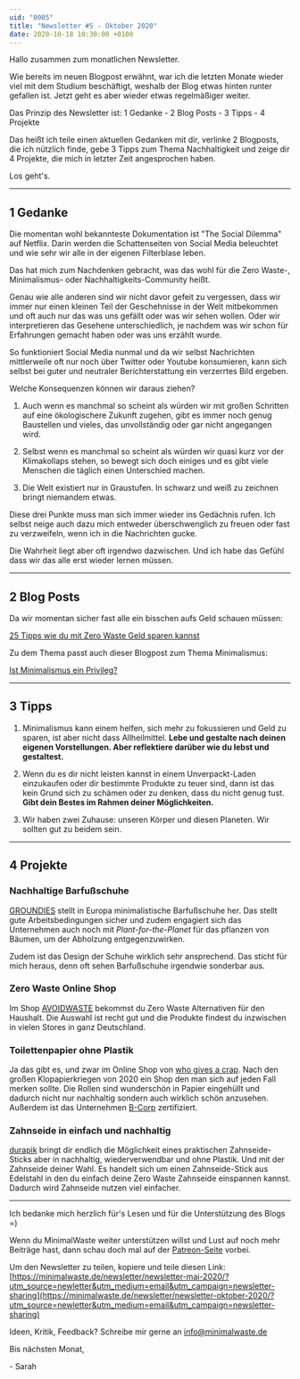 ```yaml
---
uid: "0005"
title: "Newsletter #5 - Oktober 2020"
date: 2020-10-18 10:30:00 +0100
---
```

Hallo zusammen zum monatlichen Newsletter.

Wie bereits im neuen Blogpost erwähnt, war ich die letzten Monate wieder viel mit dem Studium beschäftigt, weshalb der Blog etwas hinten runter gefallen ist. Jetzt geht es aber wieder etwas regelmäßiger weiter.

Das Prinzip des Newsletter ist: 1 Gedanke - 2 Blog Posts - 3 Tipps - 4 Projekte

Das heißt ich teile einen aktuellen Gedanken mit dir, verlinke 2 Blogposts, die ich nützlich finde, gebe 3 Tipps zum Thema Nachhaltigkeit und zeige dir 4 Projekte, die mich in letzter Zeit angesprochen haben.

Los geht's.

---

## 1 Gedanke
Die momentan wohl bekannteste Dokumentation ist "The Social Dilemma" auf Netflix. Darin werden die Schattenseiten von Social Media beleuchtet und wie sehr wir alle in der eigenen Filterblase leben.

Das hat mich zum Nachdenken gebracht, was das wohl für die Zero Waste-, Minimalismus- oder Nachhaltigkeits-Community heißt.

Genau wie alle anderen sind wir nicht davor gefeit zu vergessen, dass wir immer nur einen kleinen Teil der Geschehnisse in der Welt mitbekommen und oft auch nur das was uns gefällt oder was wir sehen wollen. Oder wir interpretieren das Gesehene unterschiedlich, je nachdem was wir schon für Erfahrungen gemacht haben oder was uns erzählt wurde.

So funktioniert Social Media nunmal und da wir selbst Nachrichten mittlerweile oft nur noch über Twitter oder Youtube konsumieren, kann sich selbst bei guter und neutraler Berichterstattung ein verzerrtes Bild ergeben.

Welche Konsequenzen können wir daraus ziehen?

1. Auch wenn es manchmal so scheint als würden wir mit großen Schritten auf eine ökologischere Zukunft zugehen, gibt es immer noch genug Baustellen und vieles, das unvollständig oder gar nicht angegangen wird.

2. Selbst wenn es manchmal so scheint als würden wir quasi kurz vor der Klimakollaps stehen, so bewegt sich doch einiges und es gibt viele Menschen die täglich einen Unterschied machen.

3. Die Welt existiert nur in Graustufen. In schwarz und weiß zu zeichnen bringt niemandem etwas.

Diese drei Punkte muss man sich immer wieder ins Gedächnis rufen. Ich selbst neige auch dazu mich entweder überschwenglich zu freuen oder fast zu verzweifeln, wenn ich in die Nachrichten gucke.

Die Wahrheit liegt aber oft irgendwo dazwischen. Und ich habe das Gefühl dass wir das alle erst wieder lernen müssen.

---

## 2 Blog Posts

Da wir momentan sicher fast alle ein bisschen aufs Geld schauen müssen:

[25 Tipps wie du mit Zero Waste Geld sparen kannst](/blog/zero-waste-geld-sparen/)

Zu dem Thema passt auch dieser Blogpost zum Thema Minimalismus:

[Ist Minimalismus ein Privileg?](/blog/ist-minimalismus-ein-privileg/)

---

## 3 Tipps

1. Minimalismus kann einem helfen, sich mehr zu fokussieren und Geld zu sparen, ist aber nicht dass Allheilmittel. **Lebe und gestalte nach deinen eigenen Vorstellungen. Aber reflektiere darüber wie du lebst und gestaltest.**

2. Wenn du es dir nicht leisten kannst in einem Unverpackt-Laden einzukaufen oder dir bestimmte Produkte zu teuer sind, dann ist das kein Grund sich zu schämen oder zu denken, dass du nicht genug tust. **Gibt dein Bestes im Rahmen deiner Möglichkeiten.**

3. Wir haben zwei Zuhause: unseren Körper und diesen Planeten. Wir sollten gut zu beidem sein.

---

## 4 Projekte

### Nachhaltige Barfußschuhe
[GROUNDIES](https://www.groundies.de/) stellt in Europa minimalistische Barfußschuhe her. Das stellt gute Arbeitsbedingungen sicher und zudem engagiert sich das Unternehmen auch noch mit _Plant-for-the-Planet_ für das pflanzen von Bäumen, um der Abholzung entgegenzuwirken.

Zudem ist das Design der Schuhe wirklich sehr ansprechend. Das sticht für mich heraus, denn oft sehen Barfußschuhe irgendwie sonderbar aus.

### Zero Waste Online Shop
Im Shop [AVOIDWASTE](https://avoid-waste.de/) bekommst du Zero Waste Alternativen für den Haushalt. Die Auswahl ist recht gut und die Produkte findest du inzwischen in vielen Stores in ganz Deutschland.

### Toilettenpapier ohne Plastik
Ja das gibt es, und zwar im Online Shop von [who gives a crap](https://eu.whogivesacrap.org/collections/all). Nach den großen Klopapierkriegen von 2020 ein Shop den man sich auf jeden Fall merken sollte. Die Rollen sind wunderschön in Papier eingehüllt und dadurch nicht nur nachhaltig sondern auch wirklich schön anzusehen. Außerdem ist das Unternehmen [B-Corp](https://bcorporation.net/about-b-corps) zertifiziert.

### Zahnseide in einfach und nachhaltig
[durapik](https://durapik.co/kickstarter/) bringt dir endlich die Möglichkeit eines praktischen Zahnseide-Sticks aber in nachhaltig, wiederverwendbar und ohne Plastik. Und mit der Zahnseide deiner Wahl. Es handelt sich um einen Zahnseide-Stick aus Edelstahl in den du einfach deine Zero Waste Zahnseide einspannen kannst. Dadurch wird Zahnseide nutzen viel einfacher.

---

Ich bedanke mich herzlich für's Lesen und für die Unterstützung des Blogs =)

Wenn du MinimalWaste weiter unterstützen willst und Lust auf noch mehr Beiträge hast, dann schau doch mal auf der [Patreon-Seite](https://www.patreon.com/minimalwaste?fan_landing=true) vorbei.

Um den Newsletter zu teilen, kopiere und teile diesen Link: [https://minimalwaste.de/newsletter/newsletter-mai-2020/?utm_source=newletter&utm_medium=email&utm_campaign=newsletter-sharing](https://minimalwaste.de/newsletter/newsletter-oktober-2020/?utm_source=newletter&utm_medium=email&utm_campaign=newsletter-sharing)

Ideen, Kritik, Feedback? Schreibe mir gerne an [info@minimalwaste.de](mailto:info@minimalwaste.de)

Bis nächsten Monat,

\- Sarah
